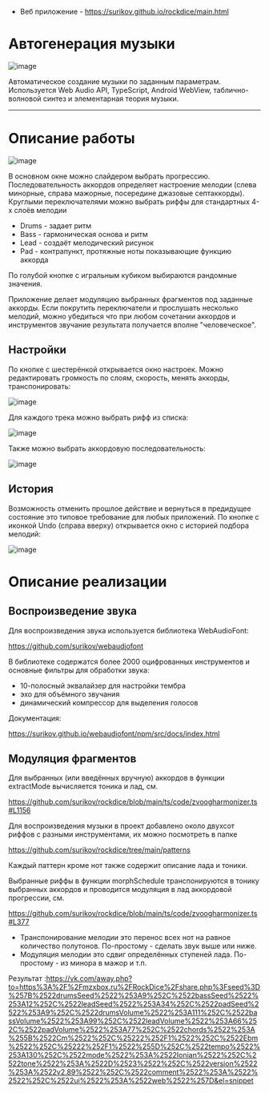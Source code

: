 - Веб приложение - https://surikov.github.io/rockdice/main.html
# Автогенерация музыки

![image](https://github.com/Vokoon/Laba3_Akimov/assets/120046709/5627d2b8-9e8a-40a8-a75c-d5c03a127b5f)


Автоматическое создание музыки по заданным параметрам.
Используется Web Audio API, TypeScript, Android WebView, таблично-волновой синтез и элементарная теория музыки.

---
# Описание работы

![image](https://github.com/Vokoon/Laba3_Akimov/assets/120046709/fe188fb5-a961-4fd9-b764-d228e383bcd2)


В основном окне можно слайдером выбрать прогрессию. Последовательность аккордов определяет настроение мелодии (слева минорные, справа мажорные, посередине джазовые септаккорды).
Круглыми переключателями можно выбрать риффы для стандартных 4-х слоёв мелодии
- Drums - задает ритм
- Bass - гармоническая основа и ритм
- Lead - создаёт мелодический рисунок
- Pad - контрапункт, протяжные ноты показывающие функцию аккорда

По голубой кнопке с игральным кубиком выбираются рандомные значения.

Приложение делает модуляцию выбранных фрагментов под заданные аккорды. Если покрутить переключатели и прослушать несколько мелодий, можно убедиться что при любом сочетании аккордов и инструментов звучание результата получается вполне "человеческое".


## Настройки

По кнопке с шестерёнкой открывается окно настроек.
Можно редактировать громкость по слоям, скорость, менять аккорды, транспонировать:

![image](https://github.com/Vokoon/Laba3_Akimov/assets/120046709/e3729c56-1d0b-462c-9bfd-7ba6218a8ccf)


Для каждого трека можно выбрать рифф из списка:

![image](https://github.com/Vokoon/Laba3_Akimov/assets/120046709/d6e02c92-20c3-4c8e-b5d5-651db9fe8924)


Также можно выбрать аккордовую последовательность:

![image](https://github.com/Vokoon/Laba3_Akimov/assets/120046709/cd9605b8-7d36-4fdb-a7d9-4992bb8772d2)


## История

Возможность отменить прошлое действие и вернуться в предидущее состояние это типовое требование для любых приложений.
По кнопке с иконкой Undo (справа вверху) открывается окно с историей подбора мелодий:

![image](https://github.com/Vokoon/Laba3_Akimov/assets/120046709/ff6df00c-6545-4fda-b371-86d0842a2e77)



# Описание реализации

## Воспроизведение звука

Для воспроизведения звука используется библиотека WebAudioFont:

https://github.com/surikov/webaudiofont

В библиотеке содержатся более 2000 оцифрованных инструментов и основные фильтры для обработки звука:

- 10-полосный эквалайзер для настройки тембра
- эхо для объёмного звучания
- динамический компрессор для выделения голосов

Документация:

https://surikov.github.io/webaudiofont/npm/src/docs/index.html

## Модуляция фрагментов

Для выбранных (или введённых вручную) аккордов в функции extractMode вычисляется тоника и лад, см.

https://github.com/surikov/rockdice/blob/main/ts/code/zvoogharmonizer.ts#L1156

Для воспроизведения музыки в проект добавлено около двухсот риффов с разными инструментами, их можно посмотреть в папке

https://github.com/surikov/rockdice/tree/main/patterns

Каждый паттерн кроме нот также содержит описание лада и тоники.

Выбранные риффы в функции  morphSchedule транспонируются в тонику выбранных аккордов и проводится модуляция в лад аккордовой прогрессии, см.

https://github.com/surikov/rockdice/blob/main/ts/code/zvoogharmonizer.ts#L377

- Транспонирование мелодии это перенос всех нот на равное количество полутонов. По-простому - сделать звук выше или ниже.
- Модуляция мелодии это сдвиг определённых ступеней лада. По-простому - из минора в мажор и т.п.


Результат :https://vk.com/away.php?to=https%3A%2F%2Fmzxbox.ru%2FRockDice%2Fshare.php%3Fseed%3D%257B%2522drumsSeed%2522%253A9%252C%2522bassSeed%2522%253A12%252C%2522leadSeed%2522%253A34%252C%2522padSeed%2522%253A9%252C%2522drumsVolume%2522%253A111%252C%2522bassVolume%2522%253A99%252C%2522leadVolume%2522%253A66%252C%2522padVolume%2522%253A77%252C%2522chords%2522%253A%255B%2522Cm%2522%252C%25222%252F1%2522%252C%2522Ebm%2522%252C%25222%252F1%2522%255D%252C%2522tempo%2522%253A130%252C%2522mode%2522%253A%2522Ionian%2522%252C%2522tone%2522%253A%2522D%2523%2522%252C%2522version%2522%253A%2522v2.89%2522%252C%2522comment%2522%253A%2522%2522%252C%2522ui%2522%253A%2522web%2522%257D&el=snippet
